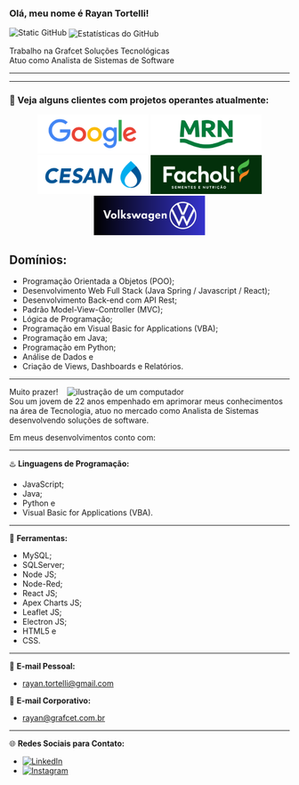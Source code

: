 ### Olá, meu nome é Rayan Tortelli!

<img src="https://img.shields.io/static/v1?label=Overview&message=Rayan%20Tortelli&color=f8efd4&style=for-the-badge&logo=GitHub" alt="Static GitHub">

<img align='center' src="https://github-readme-stats.vercel.app/api?username=Tortelliz&show_icons=true&title_color=783c00&text_color=af552e&icon_color=783c00&bg_color=f8efd4&cache_seconds=2300" alt="Estatísticas do GitHub">

<p align="left">Trabalho na Grafcet Soluções Tecnológicas<br/> Atuo como Analista de Sistemas de Software</p>

---

---

### 💼 Veja alguns clientes com projetos operantes atualmente:

<p align="center">
  <img src="https://raw.githubusercontent.com/Tortelliz/portfolio-images/main/1.svg" width="200px" />
  <img src="https://raw.githubusercontent.com/Tortelliz/portfolio-images/main/2.svg" width="200px" />
  <img src="https://raw.githubusercontent.com/Tortelliz/portfolio-images/main/3.svg" width="200px" />
  <img src="https://raw.githubusercontent.com/Tortelliz/portfolio-images/main/4.svg" width="200px" />
  <img src="https://raw.githubusercontent.com/Tortelliz/portfolio-images/main/5.svg" width="200px" />
</p>

<h2>Domínios:</h2>

- Programação Orientada a Objetos (POO);
- Desenvolvimento Web Full Stack (Java Spring / Javascript / React);
- Desenvolvimento Back-end com API Rest;
- Padrão Model-View-Controller (MVC);
- Lógica de Programação;
- Programação em Visual Basic for Applications (VBA);
- Programação em Java;
- Programação em Python;
- Análise de Dados e
- Criação de Views, Dashboards e Relatórios.

---

<img src="https://raw.githubusercontent.com/MicaelliMedeiros/micaellimedeiros/master/image/computer-illustration.png" alt="ilustração de um computador" min-width="400px" max-width="400px" width="400px" align="right">

<p align="left">Muito prazer! Sou um jovem de 22 anos empenhado em aprimorar meus conhecimentos na área de Tecnologia, atuo no mercado como Analista de Sistemas desenvolvendo soluções de software.</p>

<p align="left">Em meus desenvolvimentos conto com:</p>

---

♨️ **Linguagens de Programação:**

- JavaScript;
- Java;
- Python e
- Visual Basic for Applications (VBA).

---

🔧 **Ferramentas:**

- MySQL;
- SQLServer;
- Node JS;
- Node-Red;
- React JS;
- Apex Charts JS;
- Leaflet JS;
- Electron JS;
- HTML5 e
- CSS.

---

📧 **E-mail Pessoal:**

- rayan.tortelli@gmail.com

📧 **E-mail Corporativo:**

- rayan@grafcet.com.br

---

🌐 **Redes Sociais para Contato:**

- [![LinkedIn](https://img.shields.io/badge/-LinkedIn-blue?style=flat-square&logo=Linkedin&logoColor=white)](https://www.linkedin.com/in/rayan-tortelli-b7581a186)
- [![Instagram](https://img.shields.io/badge/-Instagram-purple?style=flat-square&logo=Instagram&logoColor=white)](https://www.instagram.com/rayan.tortelli)
